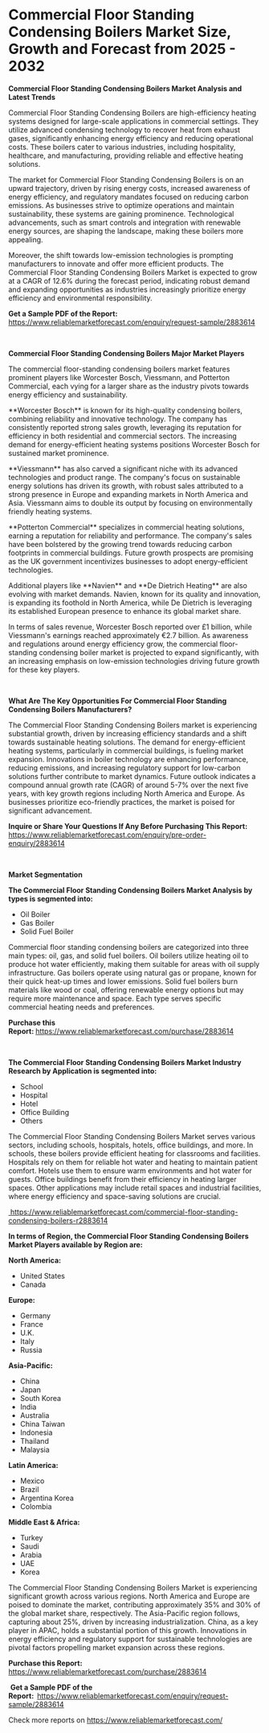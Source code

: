 <p><h1>Commercial Floor Standing Condensing Boilers Market Size, Growth and Forecast from 2025 - 2032</h1></p><p><strong>Commercial Floor Standing Condensing Boilers Market Analysis and Latest Trends</strong></p>
<p><p>Commercial Floor Standing Condensing Boilers are high-efficiency heating systems designed for large-scale applications in commercial settings. They utilize advanced condensing technology to recover heat from exhaust gases, significantly enhancing energy efficiency and reducing operational costs. These boilers cater to various industries, including hospitality, healthcare, and manufacturing, providing reliable and effective heating solutions.</p><p>The market for Commercial Floor Standing Condensing Boilers is on an upward trajectory, driven by rising energy costs, increased awareness of energy efficiency, and regulatory mandates focused on reducing carbon emissions. As businesses strive to optimize operations and maintain sustainability, these systems are gaining prominence. Technological advancements, such as smart controls and integration with renewable energy sources, are shaping the landscape, making these boilers more appealing.</p><p>Moreover, the shift towards low-emission technologies is prompting manufacturers to innovate and offer more efficient products. The Commercial Floor Standing Condensing Boilers Market is expected to grow at a CAGR of 12.6% during the forecast period, indicating robust demand and expanding opportunities as industries increasingly prioritize energy efficiency and environmental responsibility.</p></p>
<p><strong>Get a Sample PDF of the Report:&nbsp;</strong> <a href="https://www.reliablemarketforecast.com/enquiry/request-sample/2883614?utm_campaign=3203&utm_medium=2&utm_source=Github&utm_content=ia&utm_term=13032025&utm_id=commercial-floor-standing-condensing-boilers">https://www.reliablemarketforecast.com/enquiry/request-sample/2883614</a></p>
<p>&nbsp;</p>
<p><strong>Commercial Floor Standing Condensing Boilers Major Market Players</strong></p>
<p><p>The commercial floor-standing condensing boilers market features prominent players like Worcester Bosch, Viessmann, and Potterton Commercial, each vying for a larger share as the industry pivots towards energy efficiency and sustainability.</p><p>**Worcester Bosch** is known for its high-quality condensing boilers, combining reliability and innovative technology. The company has consistently reported strong sales growth, leveraging its reputation for efficiency in both residential and commercial sectors. The increasing demand for energy-efficient heating systems positions Worcester Bosch for sustained market prominence.</p><p>**Viessmann** has also carved a significant niche with its advanced technologies and product range. The company's focus on sustainable energy solutions has driven its growth, with robust sales attributed to a strong presence in Europe and expanding markets in North America and Asia. Viessmann aims to double its output by focusing on environmentally friendly heating systems.</p><p>**Potterton Commercial** specializes in commercial heating solutions, earning a reputation for reliability and performance. The company's sales have been bolstered by the growing trend towards reducing carbon footprints in commercial buildings. Future growth prospects are promising as the UK government incentivizes businesses to adopt energy-efficient technologies.</p><p>Additional players like **Navien** and **De Dietrich Heating** are also evolving with market demands. Navien, known for its quality and innovation, is expanding its foothold in North America, while De Dietrich is leveraging its established European presence to enhance its global market share.</p><p>In terms of sales revenue, Worcester Bosch reported over £1 billion, while Viessmann's earnings reached approximately €2.7 billion. As awareness and regulations around energy efficiency grow, the commercial floor-standing condensing boiler market is projected to expand significantly, with an increasing emphasis on low-emission technologies driving future growth for these key players.</p></p>
<p>&nbsp;</p>
<p><strong>What Are The Key Opportunities For Commercial Floor Standing Condensing Boilers Manufacturers?</strong></p>
<p><p>The Commercial Floor Standing Condensing Boilers market is experiencing substantial growth, driven by increasing efficiency standards and a shift towards sustainable heating solutions. The demand for energy-efficient heating systems, particularly in commercial buildings, is fueling market expansion. Innovations in boiler technology are enhancing performance, reducing emissions, and increasing regulatory support for low-carbon solutions further contribute to market dynamics. Future outlook indicates a compound annual growth rate (CAGR) of around 5-7% over the next five years, with key growth regions including North America and Europe. As businesses prioritize eco-friendly practices, the market is poised for significant advancement.</p></p>
<p><strong>Inquire or Share Your Questions If Any Before Purchasing This Report:</strong> <a href="https://www.reliablemarketforecast.com/enquiry/pre-order-enquiry/2883614?utm_campaign=3203&utm_medium=2&utm_source=Github&utm_content=ia&utm_term=13032025&utm_id=commercial-floor-standing-condensing-boilers">https://www.reliablemarketforecast.com/enquiry/pre-order-enquiry/2883614</a></p>
<p>&nbsp;</p>
<p><strong>Market Segmentation</strong></p>
<p><strong>The Commercial Floor Standing Condensing Boilers Market Analysis by types is segmented into:</strong></p>
<p><ul><li>Oil Boiler</li><li>Gas Boiler</li><li>Solid Fuel Boiler</li></ul></p>
<p><p>Commercial floor standing condensing boilers are categorized into three main types: oil, gas, and solid fuel boilers. Oil boilers utilize heating oil to produce hot water efficiently, making them suitable for areas with oil supply infrastructure. Gas boilers operate using natural gas or propane, known for their quick heat-up times and lower emissions. Solid fuel boilers burn materials like wood or coal, offering renewable energy options but may require more maintenance and space. Each type serves specific commercial heating needs and preferences.</p></p>
<p><strong>Purchase this Report:&nbsp;</strong><a href="https://www.reliablemarketforecast.com/purchase/2883614?utm_campaign=3203&utm_medium=2&utm_source=Github&utm_content=ia&utm_term=13032025&utm_id=commercial-floor-standing-condensing-boilers">https://www.reliablemarketforecast.com/purchase/2883614</a></p>
<p>&nbsp;</p>
<p><strong>The Commercial Floor Standing Condensing Boilers Market Industry Research by Application is segmented into:</strong></p>
<p><ul><li>School</li><li>Hospital</li><li>Hotel</li><li>Office Building</li><li>Others</li></ul></p>
<p><p>The Commercial Floor Standing Condensing Boilers Market serves various sectors, including schools, hospitals, hotels, office buildings, and more. In schools, these boilers provide efficient heating for classrooms and facilities. Hospitals rely on them for reliable hot water and heating to maintain patient comfort. Hotels use them to ensure warm environments and hot water for guests. Office buildings benefit from their efficiency in heating larger spaces. Other applications may include retail spaces and industrial facilities, where energy efficiency and space-saving solutions are crucial.</p></p>
<p><a href="https://www.reliablemarketforecast.com/commercial-floor-standing-condensing-boilers-r2883614?utm_campaign=3203&utm_medium=2&utm_source=Github&utm_content=ia&utm_term=13032025&utm_id=commercial-floor-standing-condensing-boilers">&nbsp;https://www.reliablemarketforecast.com/commercial-floor-standing-condensing-boilers-r2883614</a></p>
<p><strong>In terms of Region, the Commercial Floor Standing Condensing Boilers Market Players available by Region are:</strong></p>
<p>
    <p> <strong> North America: </strong>
        <ul>
            <li>United States</li>
            <li>Canada</li>
        </ul>
        </p> 
    <p> <strong> Europe: </strong>
        <ul>
            <li>Germany</li>
            <li>France</li>
            <li>U.K.</li>
            <li>Italy</li>
            <li>Russia</li>
        </ul>
        </p> 
    <p> <strong> Asia-Pacific: </strong>
        <ul>
            <li>China</li>
            <li>Japan</li>
            <li>South Korea</li>
            <li>India</li>
            <li>Australia</li>
            <li>China Taiwan</li>
            <li>Indonesia</li>
            <li>Thailand</li>
            <li>Malaysia</li>
        </ul>
        </p> 
    <p> <strong> Latin America: </strong>
        <ul>
            <li>Mexico</li>
            <li>Brazil</li>
            <li>Argentina Korea</li>
            <li>Colombia</li>
        </ul>
        </p> 
    <p> <strong> Middle East & Africa: </strong>
        <ul>
            <li>Turkey</li>
            <li>Saudi</li>
            <li>Arabia</li>
            <li>UAE</li>
            <li>Korea</li>
        </ul>
    </p>
    </p>
<p><p>The Commercial Floor Standing Condensing Boilers Market is experiencing significant growth across various regions. North America and Europe are poised to dominate the market, contributing approximately 35% and 30% of the global market share, respectively. The Asia-Pacific region follows, capturing about 25%, driven by increasing industrialization. China, as a key player in APAC, holds a substantial portion of this growth. Innovations in energy efficiency and regulatory support for sustainable technologies are pivotal factors propelling market expansion across these regions.</p></p>
<p><strong>Purchase this Report: </strong><a href="https://www.reliablemarketforecast.com/purchase/2883614?utm_campaign=3203&utm_medium=2&utm_source=Github&utm_content=ia&utm_term=13032025&utm_id=commercial-floor-standing-condensing-boilers">https://www.reliablemarketforecast.com/purchase/2883614</a></p>
<p>&nbsp;<strong>Get a Sample PDF of the Report:&nbsp;&nbsp;</strong><a href="https://www.reliablemarketforecast.com/enquiry/request-sample/2883614?utm_campaign=3203&utm_medium=2&utm_source=Github&utm_content=ia&utm_term=13032025&utm_id=commercial-floor-standing-condensing-boilers">https://www.reliablemarketforecast.com/enquiry/request-sample/2883614</a></p>
<p><strong></strong></p>
<p>Check more reports on <a href="https://www.reliablemarketforecast.com/?utm_campaign=3203&utm_medium=2&utm_source=Github&utm_content=ia&utm_term=13032025&utm_id=commercial-floor-standing-condensing-boilers">https://www.reliablemarketforecast.com/</a></p>